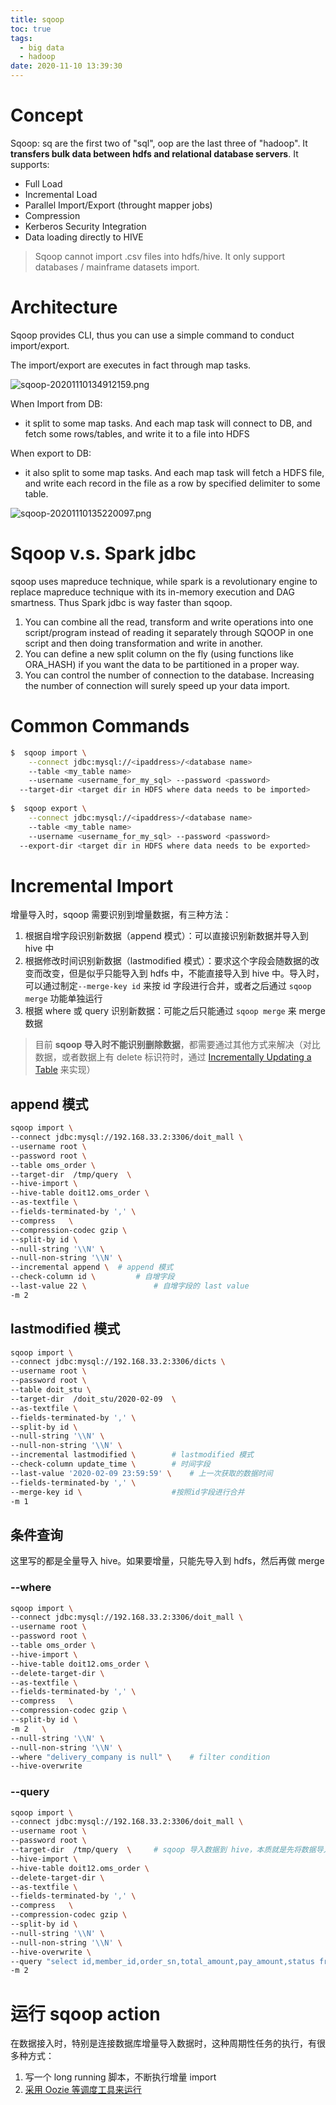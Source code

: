 ```yaml
---
title: sqoop
toc: true
tags:
  - big data
  - hadoop
date: 2020-11-10 13:39:30
---
```



# Concept

Sqoop: sq are the first two of "sql", oop are the last three of "hadoop". It **transfers bulk data between hdfs and relational database servers**. It supports:

* Full Load
* Incremental Load
* Parallel Import/Export (throught mapper jobs)
* Compression
* Kerberos Security Integration
* Data  loading directly to HIVE

> Sqoop cannot import .csv files into hdfs/hive. It only support databases / mainframe datasets import.

# Architecture

Sqoop provides CLI, thus you can use a simple command to conduct import/export.

The import/export are executes in fact through map tasks.

![sqoop-20201110134912159.png](/images/sqoop-20201110134912159.png)

When Import from DB:

* it split to some map tasks. And each map task will connect to DB, and fetch some rows/tables, and write it to a file into HDFS

When export to DB:

* it also split to some map tasks. And each map task will fetch a HDFS file, and write each record in the file as a row by specified delimiter to some table.

![sqoop-20201110135220097.png](/images/sqoop-20201110135220097.png)

# Sqoop v.s. Spark jdbc

sqoop uses mapreduce technique, while spark is a revolutionary engine to replace mapreduce technique with its in-memory execution and DAG smartness. Thus Spark jdbc is way faster than sqoop.

1. You can combine all the read, transform and write operations into one script/program instead of reading it separately through SQOOP in one script and then doing transformation and write in another.
2. You can define a new split column on the fly (using functions like ORA_HASH) if you want the data to be partitioned in a proper way.
3. You can control the number of connection to the database. Increasing the number of connection will surely speed up your data import.

# Common Commands

```sh
$  sqoop import \
	--connect jdbc:mysql://<ipaddress>/<database name>
	--table <my_table name>
	--username <username_for_my_sql> --password <password>
  --target-dir <target dir in HDFS where data needs to be imported>
  
$  sqoop export \
	--connect jdbc:mysql://<ipaddress>/<database name>
	--table <my_table name>
	--username <username_for_my_sql> --password <password>
  --export-dir <target dir in HDFS where data needs to be exported>
```

# Incremental Import

增量导入时，sqoop 需要识别到增量数据，有三种方法：

1. 根据自增字段识别新数据（append 模式）：可以直接识别新数据并导入到 hive 中
2. 根据修改时间识别新数据（lastmodified 模式）：要求这个字段会随数据的改变而改变，但是似乎只能导入到 hdfs 中，不能直接导入到 hive 中。导入时，可以通过制定`--merge-key id` 来按 id 字段进行合并，或者之后通过 `sqoop merge` 功能单独运行
3. 根据 where 或 query 识别新数据：可能之后只能通过 `sqoop merge` 来 merge 数据

> 目前 **sqoop 导入时不能识别删除数据**，都需要通过其他方式来解决（对比数据，或者数据上有 delete 标识符时，通过 [Incrementally Updating a Table](https://docs.cloudera.com/HDPDocuments/HDP2/HDP-2.6.5/bk_data-access/content/incrementally-updating-hive-table-with-sqoop-and-ext-table.html) 来实现）

## append 模式

```sh
sqoop import \
--connect jdbc:mysql://192.168.33.2:3306/doit_mall \
--username root \
--password root \
--table oms_order \
--target-dir  /tmp/query  \
--hive-import \
--hive-table doit12.oms_order \
--as-textfile \
--fields-terminated-by ',' \
--compress   \
--compression-codec gzip \
--split-by id \
--null-string '\\N' \
--null-non-string '\\N' \
--incremental append \	# append 模式
--check-column id \			# 自增字段
--last-value 22 \				# 自增字段的 last value
-m 2 
```

##  lastmodified 模式

```sh
sqoop import \
--connect jdbc:mysql://192.168.33.2:3306/dicts \
--username root \
--password root \
--table doit_stu \
--target-dir  /doit_stu/2020-02-09  \
--as-textfile \
--fields-terminated-by ',' \
--split-by id \
--null-string '\\N' \
--null-non-string '\\N' \
--incremental lastmodified \		# lastmodified 模式
--check-column update_time \		# 时间字段
--last-value '2020-02-09 23:59:59' \	# 上一次获取的数据时间
--fields-terminated-by ',' \
--merge-key id \					#按照id字段进行合并
-m 1 
```

## 条件查询

这里写的都是全量导入 hive。如果要增量，只能先导入到 hdfs，然后再做 merge

### --where

```sh
sqoop import \
--connect jdbc:mysql://192.168.33.2:3306/doit_mall \
--username root \
--password root \
--table oms_order \
--hive-import \
--hive-table doit12.oms_order \
--delete-target-dir \
--as-textfile \
--fields-terminated-by ',' \
--compress   \
--compression-codec gzip \
--split-by id \
-m 2   \
--null-string '\\N' \
--null-non-string '\\N' \
--where "delivery_company is null" \	# filter condition
--hive-overwrite
```

### --query

```sh
sqoop import \
--connect jdbc:mysql://192.168.33.2:3306/doit_mall \
--username root \
--password root \
--target-dir  /tmp/query  \		# sqoop 导入数据到 hive，本质就是先将数据导入到 hdfs，然后再去 hive 数据库创建元数据。这里需要手动指定中间临时目标目录（不太清楚为啥）
--hive-import \
--hive-table doit12.oms_order \
--delete-target-dir \
--as-textfile \
--fields-terminated-by ',' \
--compress   \
--compression-codec gzip \
--split-by id \
--null-string '\\N' \
--null-non-string '\\N' \
--hive-overwrite \
--query "select id,member_id,order_sn,total_amount,pay_amount,status from oms_order where status=4 and \$CONDITIONS"  \			# 查询语句，也支持复杂查询
-m 2
```

# 运行 sqoop action

在数据接入时，特别是连接数据库增量导入数据时，这种周期性任务的执行，有很多种方式：

1. 写一个 long running 脚本，不断执行增量 import
2. [采用 Oozie 等调度工具来运行](https://www.cnblogs.com/xing901022/p/6091306.html)

